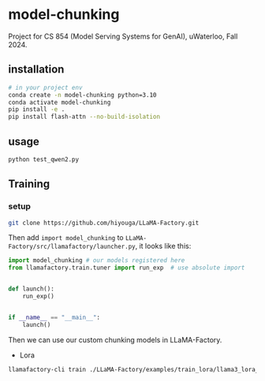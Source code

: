 # model-chunking
Project for CS 854 (Model Serving Systems for GenAI), uWaterloo, Fall 2024.

## installation
```bash
# in your project env
conda create -n model-chunking python=3.10
conda activate model-chunking
pip install -e .
pip install flash-attn --no-build-isolation
```

## usage
```bash
python test_qwen2.py
```

## Training
### setup
```bash
git clone https://github.com/hiyouga/LLaMA-Factory.git
```
Then add `import model_chunking` to `LLaMA-Factory/src/llamafactory/launcher.py`, it looks like this:
```python
import model_chunking # our models registered here
from llamafactory.train.tuner import run_exp  # use absolute import


def launch():
    run_exp()


if __name__ == "__main__":
    launch()
```

Then we can use our custom chunking models in LLaMA-Factory.

- Lora
```bash
llamafactory-cli train ./LLaMA-Factory/examples/train_lora/llama3_lora_sft.yaml
```

